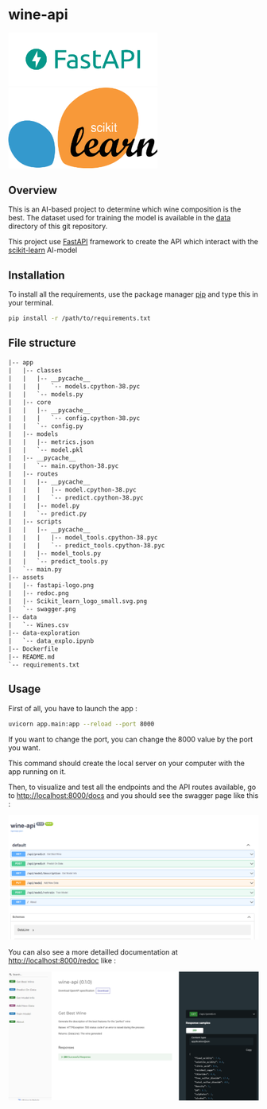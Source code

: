 # wine-api

<img src="assets/fastapi-logo.png" alt="fastapi-logo" width="300"/><img src="assets/Scikit_learn_logo_small.svg.png" alt="sklearn-logo" width="300"/>

## Overview

This is an AI-based project to determine which wine composition is the best.
The dataset used for training the model is available in the [data](data/) directory of this git repository.

This project use [FastAPI](https://fastapi.tiangolo.com/) framework to create the API which interact with the [scikit-learn](https://scikit-learn.org/stable/) AI-model

## Installation

To install all the requirements, use the package manager [pip](https://pip.pypa.io/en/stable/) and type this in your terminal.

```bash
pip install -r /path/to/requirements.txt
```

## File structure

```
|-- app
|   |-- classes
|   |   |-- __pycache__
|   |   |   `-- models.cpython-38.pyc
|   |   `-- models.py
|   |-- core
|   |   |-- __pycache__
|   |   |   `-- config.cpython-38.pyc
|   |   `-- config.py
|   |-- models
|   |   |-- metrics.json
|   |   `-- model.pkl
|   |-- __pycache__
|   |   `-- main.cpython-38.pyc
|   |-- routes
|   |   |-- __pycache__
|   |   |   |-- model.cpython-38.pyc
|   |   |   `-- predict.cpython-38.pyc
|   |   |-- model.py
|   |   `-- predict.py
|   |-- scripts
|   |   |-- __pycache__
|   |   |   |-- model_tools.cpython-38.pyc
|   |   |   `-- predict_tools.cpython-38.pyc
|   |   |-- model_tools.py
|   |   `-- predict_tools.py
|   `-- main.py
|-- assets
|   |-- fastapi-logo.png
|   |-- redoc.png
|   |-- Scikit_learn_logo_small.svg.png
|   `-- swagger.png
|-- data
|   `-- Wines.csv
|-- data-exploration
|   `-- data_explo.ipynb
|-- Dockerfile
|-- README.md
`-- requirements.txt
```

## Usage

First of all, you have to launch the app :

```bash
uvicorn app.main:app --reload --port 8000
```

If you want to change the port, you can change the 8000 value by the port you want.

This command should create the local server on your computer with the app running on it.

Then, to visualize and test all the endpoints and the API routes available, go to [http://localhost:8000/docs](http://localhost:8000/docs) and you should see the swagger page like this :

![swagger](./assets/swagger.png)

You can also see a more detailled documentation at [http://localhost:8000/redoc](http://localhost:8000/redoc) like :

![swagger](./assets/redoc.png)
